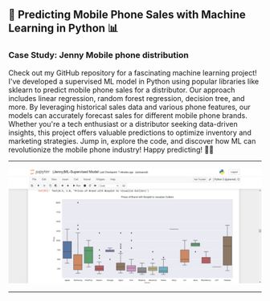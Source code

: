 ## 📱 Predicting Mobile Phone Sales with Machine Learning in Python 📊
### Case Study: Jenny Mobile phone distribution 
Check out my GitHub repository for a fascinating machine learning project! I've developed a supervised ML model in Python using popular libraries like sklearn to predict mobile phone sales for a distributor. Our approach includes linear regression, random forest regression, decision tree, and more. By leveraging historical sales data and various phone features, our models can accurately forecast sales for different mobile phone brands. Whether you're a tech enthusiast or a distributor seeking data-driven insights, this project offers valuable predictions to optimize inventory and marketing strategies. Jump in, explore the code, and discover how ML can revolutionize the mobile phone industry! Happy predicting! 🚀🔮 

<hr>

![My Image](assets/img4.png)

<hr>

<br>

<br>

<br>
